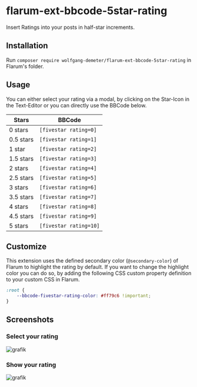 # flarum-ext-bbcode-5star-rating
Insert Ratings into your posts in half-star increments.

## Installation
Run `composer require wolfgang-demeter/flarum-ext-bbcode-5star-rating` in Flarum's folder.

## Usage
You can either select your rating via a modal, by clicking on the Star-Icon in the Text-Editor or you can directly use the BBCode below.

| Stars | BBCode |
| --- | --- |
| 0 stars | `[fivestar rating=0]` |
| 0.5 stars | `[fivestar rating=1]` |
| 1 star | `[fivestar rating=2]` |
| 1.5 stars | `[fivestar rating=3]` |
| 2 stars | `[fivestar rating=4]` |
| 2.5 stars | `[fivestar rating=5]` |
| 3 stars | `[fivestar rating=6]` |
| 3.5 stars | `[fivestar rating=7]` |
| 4 stars | `[fivestar rating=8]` |
| 4.5 stars | `[fivestar rating=9]` |
| 5 stars | `[fivestar rating=10]` |

## Customize
This extension uses the defined secondary color (`@secondary-color`) of Flarum to highlight the rating by default. If you want to change the highlight color you can do so, by adding the following CSS custom property definition to your custom CSS in Flarum.
```css
:root {
    --bbcode-fivestar-rating-color: #ff79c6 !important;
}
```

## Screenshots
### Select your rating
![grafik](https://user-images.githubusercontent.com/4437946/147848363-399256fb-c9c5-4515-b815-752ca9713e9a.png)
### Show your rating
![grafik](https://user-images.githubusercontent.com/4437946/127745862-4725a2da-194d-47a9-8cb1-c53275168d4e.png)
